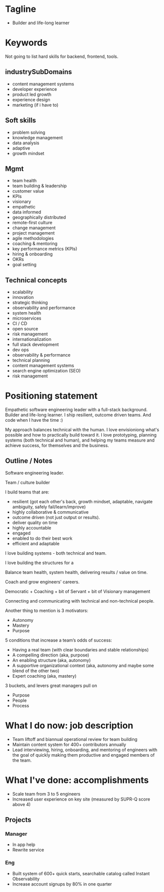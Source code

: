 # Tagline

- Builder and life-long learner

# Keywords

Not going to list hard skills for backend, frontend, tools.

## industrySubDomains

- content management systems
- developer experience
- product led growth
- experience design
- marketing (if i have to)

## Soft skills

- problem solving
- knowledge management
- data analysis
- adaptive
- growth mindset

## Mgmt

- team health
- team building & leadership
- customer value
- KPIs
- visionary
- empathetic
- data informed
- geographically distributed
- remote-first culture
- change management
- project management
- agile methodologies
- coaching & mentoring
- key performance metrics (KPIs)
- hiring & onboarding
- OKRs
- goal setting

## Technical concepts

- scalability
- innovation
- strategic thinking
- observability and performance
- system health
- microservices
- CI / CD
- open source
- risk management
- internationalization
- full stack development
- dev ops
- observability & performance
- technical planning
- content management systems
- search engine optimization (SEO)
- risk management

# Positioning statement

Empathetic software engineering leader with a full-stack background. Builder and life-long learner. I ship resilient, outcome driven teams. And code when I have the time :)

My approach balances technical with the human. I love envisioniong what's possible and how to practically build toward it. I love prototyping, planning systems (both technical and human), and helping my teams measure and achieve success, for themselves and the business.

## Outline / Notes

Software engineering leader.

Team / culture builder

I build teams that are:

- resilient (got each other's back, growth mindset, adaptable, navigate ambiguity, safely fail/learn/improve)
- highly collaborative & communicative
- outcome driven (not just output or results).
- deliver quality on time
- highly accountable
- engaged
- enabled to do their best work
- efficient and adaptable

I love building systems - both technical and team.

I love building the structures for a

Balance team health, system health, delivering results / value on time.

Coach and grow engineers' careers.

Democratic + Coaching + bit of Servant + bit of Visionary management

Connecting and communicating with technical and non-technical people.

Another thing to mention is 3 motivators:

- Autonomy
- Mastery
- Purpose

5 conditions that increase a team’s odds of success:

- Having a real team (with clear boundaries and stable relationships)
- A compelling direction (aka, purpose)
- An enabling structure (aka, autonomy)
- A supportive organizational context (aka, autonomy and maybe some blend of the other two)
- Expert coaching (aka, mastery)

3 buckets, and levers great managers pull on

- Purpose
- People
- Process

# What I do now: job description

- Team liftoff and biannual operational review for team building
- Maintain content system for 400+ contributors annually
- Lead interviewing, hiring, onboarding, and mentoring of engineers with the goal of quickly making them productive and engaged members of the team.

# What I've done: accomplishments

- Scale team from 3 to 5 engineers
- Increased user experience on key site (measured by SUPR-Q score above 4)

## Projects

### Manager

- In app help
- Rewrite service

### Eng

- Built system of 600+ quick starts, searchable catalog called Instant Observability
- Increase account signups by 80% in one quarter
